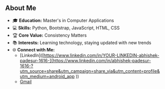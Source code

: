 ## About Me

- 🎓 **Education:** Master's in Computer Applications
- 💻 **Skills:** Python, Bootstrap, JavaScript, HTML, CSS
- 🏆 **Core Value:** Consistency Matters
- 📚 **Interests:** Learning technology, staying updated with new trends
- 🌐 **Connect with Me:**
  - [LinkedIn]([https://www.linkedin.com/in/YOUR-LINKEDIN-abhishek-padesur-1616-](https://www.linkedin.com/in/abhishek-padesur-1616-?utm_source=share&utm_campaign=share_via&utm_content=profile&utm_medium=android_app ))
  - [Gmail](mailto:YOUR-EMAIL@gmail.com)
<!---
abhishekpadesur1616/abhishekpadesur1616 is a ✨ special ✨ repository because its `README.md` (this file) appears on your GitHub profile.
You can click the Preview link to take a look at your changes.
--->
